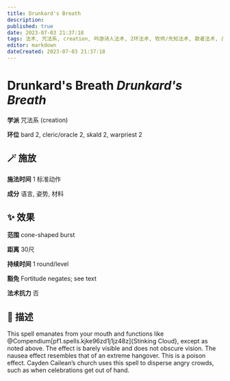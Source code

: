 ```yaml
---
title: Drunkard's Breath
description: 
published: true
date: 2023-07-03 21:37:18
tags: 法术, 咒法系, creation, 吟游诗人法术, 2环法术, 牧师/先知法术, 歌者法术, 战斗祭司法术
editor: markdown
dateCreated: 2023-07-03 21:37:18
---
```


# **Drunkard's Breath** *Drunkard's Breath*

**学派** 咒法系 (creation) 

**环位** bard 2, cleric/oracle 2, skald 2, warpriest 2

## 🪄 施放

**施法时间** 1 标准动作

**成分** 语言, 姿势, 材料

## ✨ 效果  

**范围** cone-shaped burst

**距离** 30尺  

**持续时间** 1 round/level 

**豁免** Fortitude negates; see text

**法术抗力** 否

## 📖 描述

This spell emanates from your mouth and functions like @Compendium[pf1.spells.kjke96zd1j1jz48z]{Stinking Cloud}, except as noted above. The effect is barely visible and does not obscure vision. The nausea effect resembles that of an extreme hangover. This is a poison effect. Cayden Cailean&rsquo;s church uses this spell to disperse angry crowds, such as when celebrations get out of hand.
    
